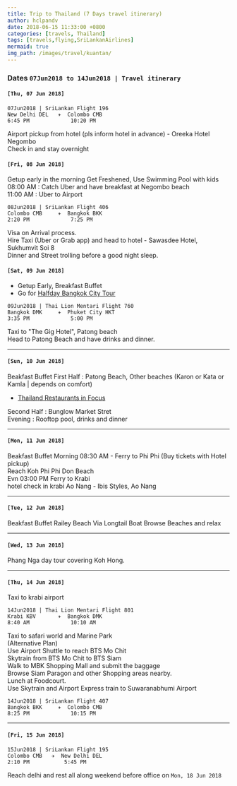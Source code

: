 ```yaml
---
title: Trip to Thailand (7 Days travel itinerary)
author: hclpandv
date: 2018-06-15 11:33:00 +0800
categories: [travels, Thailand]
tags: [travels,flying,SriLankanAirlines]
mermaid: true
img_path: /images/travel/kuantan/
---
```


### Dates `07Jun2018 to 14Jun2018 | Travel itinerary` 

#### `[Thu, 07 Jun 2018]`

```
07Jun2018 | SriLankan Flight 196
New Delhi DEL   ✈  Colombo CMB
6:45 PM             10:20 PM   
```  
Airport pickup from hotel (pls inform hotel in advance) - Oreeka Hotel Negombo  
Check in and stay overnight

####  `[Fri, 08 Jun 2018]`

Getup early in the morning 
Get Freshened, Use Swimming Pool with kids  
08:00 AM : Catch Uber and have breakfast at Negombo beach    
11:00 AM : Uber to Airport 
  
```
08Jun2018 | SriLankan Flight 406
Colombo CMB     ✈  Bangkok BKK
2:20 PM             7:25 PM
```   

Visa on Arrival process.  
Hire Taxi (Uber or Grab app) and head to hotel - Sawasdee Hotel, Sukhumvit Soi 8  
Dinner and Street trolling before a good night sleep.  

#### `[Sat, 09 Jun 2018]`

* Getup Early, Breakfast Buffet
* Go for [Halfday Bangkok City Tour](halfday_bangkok_city_tour.md)
  
``` 
09Jun2018 | Thai Lion Mentari Flight 760
Bangkok DMK     ✈  Phuket City HKT
3:35 PM             5:00 PM     
```   
Taxi to "The Gig Hotel", Patong beach  
Head to Patong Beach and have drinks and dinner.    

***

#### `[Sun, 10 Jun 2018]`

Beakfast Buffet 
First Half  : Patong Beach, Other beaches (Karon or Kata or Kamla | depends on comfort)

* [Thailand Restaurants in Focus](thailand_restaurants_in_focus.md)

Second Half : Bunglow Market Stret  
Evening     : Rooftop pool, drinks and dinner 

***
#### `[Mon, 11 Jun 2018]`

Beakfast Buffet
Morning 08:30 AM - Ferry to Phi Phi (Buy tickets with Hotel pickup)   
Reach Koh Phi Phi Don Beach   
Evn 03:00 PM Ferry to Krabi  
hotel check in krabi Ao Nang - Ibis Styles, Ao Nang

***
#### `[Tue, 12 Jun 2018]`

Beakfast Buffet
Railey Beach Via Longtail Boat
Browse Beaches and relax

***
#### `[Wed, 13 Jun 2018]`

Phang Nga day tour covering Koh Hong.
***
#### `[Thu, 14 Jun 2018]`
  
Taxi to krabi airport
  
``` 
14Jun2018 | Thai Lion Mentari Flight 801
Krabi KBV       ✈  Bangkok DMK
8:40 AM             10:10 AM
```
Taxi to safari world and Marine Park  
(Alternative Plan)  
Use Airport Shuttle to reach BTS Mo Chit  
Skytrain from BTS Mo Chit to BTS Siam  
Walk to MBK Shopping Mall and submit the baggage  
Browse Siam Paragon and other Shopping areas nearby.  
Lunch at Foodcourt.  
Use Skytrain and Airport Express train to Suwaranabhumi Airport

```
14Jun2018 | SriLankan Flight 407
Bangkok BKK     ✈  Colombo CMB
8:25 PM             10:15 PM 
```
  
***
#### `[Fri, 15 Jun 2018]`

```
15Jun2018 | SriLankan Flight 195
Colombo CMB   ✈  New Delhi DEL
2:10 PM           5:45 PM
```
Reach delhi and rest all along weekend before office on `Mon, 18 Jun 2018` 